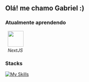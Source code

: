 ## Olá! me chamo Gabriel :)

### Atualmente aprendendo
&nbsp; <img src="https://cdn.jsdelivr.net/gh/devicons/devicon@latest/icons/nextjs/nextjs-original.svg" height="50" />
<br>&nbsp;&nbsp;*NextJS*

### Stacks
[![My Skills](https://skillicons.dev/icons?i=js,ts,html,css,git,github,nodejs,express,react,styledcomponents,webpack,mongodb)](https://skillicons.dev)


          
          
          
          
          
          

          

